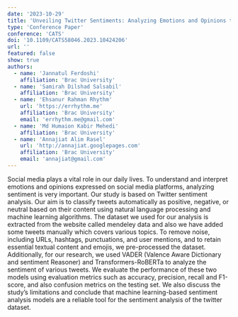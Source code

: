 ```yaml
---
date: '2023-10-29'
title: 'Unveiling Twitter Sentiments: Analyzing Emotions and Opinions through Sentiment Analysis on Twitter Dataset'
type: 'Conference Paper'
conference: 'CATS'
doi: '10.1109/CATS58046.2023.10424206'
url: ''
featured: false
show: true
authors:
  - name: 'Jannatul Ferdoshi'
    affiliation: 'Brac University'
  - name: 'Samirah Dilshad Salsabil'
    affiliation: 'Brac University'
  - name: 'Ehsanur Rahman Rhythm'
    url: 'https://errhythm.me'
    affiliation: 'Brac University'
    email: 'errhythm.me@gmail.com'
  - name: 'Md Humaion Kabir Mehedi'
    affiliation: 'Brac University'
  - name: 'Annajiat Alim Rasel'
    url: 'http://annajiat.googlepages.com'
    affiliation: 'Brac University'
    email: 'annajiat@gmail.com'
---
```


Social media plays a vital role in our daily lives. To understand and interpret emotions and opinions expressed on social media platforms, analyzing sentiment is very important. Our study is based on Twitter sentiment analysis. Our aim is to classify tweets automatically as positive, negative, or neutral based on their content using natural language processing and machine learning algorithms. The dataset we used for our analysis is extracted from the website called mendeley data and also we have added some tweets manually which covers various topics. To remove noise, including URLs, hashtags, punctuations, and user mentions, and to retain essential textual content and emojis, we pre-processed the dataset. Additionally, for our research, we used VADER (Valence Aware Dictionary and sentiment Reasoner) and Transformers-RoBERTa to analyze the sentiment of various tweets. We evaluate the performance of these two models using evaluation metrics such as accuracy, precision, recall and F1-score, and also confusion metrics on the testing set. We also discuss the study’s limitations and conclude that machine learning-based sentiment analysis models are a reliable tool for the sentiment analysis of the twitter dataset.
